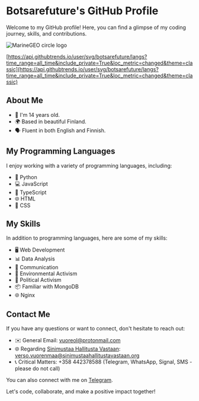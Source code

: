 # Botsarefuture's GitHub Profile

Welcome to my GitHub profile! Here, you can find a glimpse of my coding journey, skills, and contributions.

![MarineGEO circle logo](https://api.githubtrends.io/user/svg/botsarefuture/langs?time_range=all_time&include_private=True&loc_metric=changed&theme=classic "MarineGEO logo")


[https://api.githubtrends.io/user/svg/botsarefuture/langs?time_range=all_time&include_private=True&loc_metric=changed&theme=classic](https://api.githubtrends.io/user/svg/botsarefuture/langs?time_range=all_time&include_private=True&loc_metric=changed&theme=classic)

## About Me

- 🌟 I'm 14 years old.
- 🌍 Based in beautiful Finland.
- 🗣️ Fluent in both English and Finnish.

## My Programming Languages

I enjoy working with a variety of programming languages, including:

- 🐍 Python
- 💻 JavaScript
- 📜 TypeScript
- 🌐 HTML
- 🎨 CSS

## My Skills

In addition to programming languages, here are some of my skills:

- 🖥️ Web Development
- 📊 Data Analysis
- 💬 Communication
- 🌱 Environmental Activism
- 📣 Political Activism
- 📦 Familiar with MongoDB
- 🌐 Nginx

## Contact Me

If you have any questions or want to connect, don't hesitate to reach out:

- ✉️ General Email: [vuoreol@protonmail.com](mailto:vuoreol@protonmail.com)
- 🌐 Regarding [Sinimustaa Hallitusta Vastaan](https://sinimustaahallitustavastaan.org): [verso.vuorenmaa@sinimustaahallitustavastaan.org](mailto:verso.vuorenmaa@sinimustaahallitustavastaan.org)
- 📞 Critical Matters: +358 442378588 (Telegram, WhatsApp, Signal, SMS - please do not call)

You can also connect with me on [Telegram](https://t.me/versovuo).

Let's code, collaborate, and make a positive impact together!
